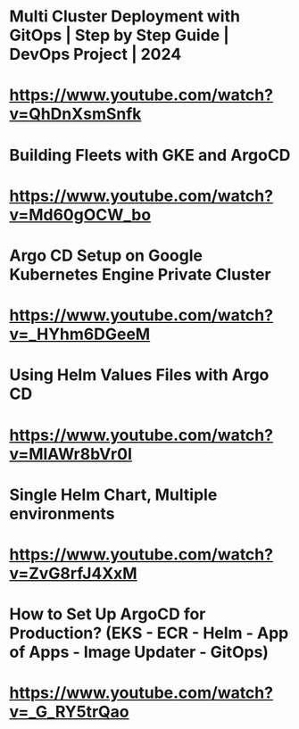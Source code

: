 # Multi Cluster Deployment with GitOps | Step by Step Guide | DevOps Project | 2024
# https://www.youtube.com/watch?v=QhDnXsmSnfk

# Building Fleets with GKE and ArgoCD
# https://www.youtube.com/watch?v=Md60gOCW_bo

# Argo CD Setup on Google Kubernetes Engine Private Cluster
# https://www.youtube.com/watch?v=_HYhm6DGeeM

# Using Helm Values Files with Argo CD
# https://www.youtube.com/watch?v=MlAWr8bVr0I

# Single Helm Chart, Multiple environments
# https://www.youtube.com/watch?v=ZvG8rfJ4XxM

# How to Set Up ArgoCD for Production? (EKS - ECR - Helm - App of Apps - Image Updater - GitOps)
# https://www.youtube.com/watch?v=_G_RY5trQao 
 
